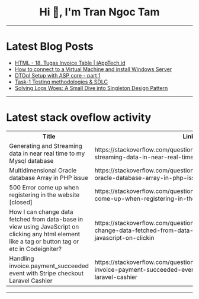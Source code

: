 <h1 align="center">Hi 👋, I'm Tran Ngoc Tam</h1>

---

# Latest Blog Posts 
<!-- BLOG-POST-LIST:START -->
- [HTML - 18. Tugas Invoice Table | iAppTech.id](https://dev.to/appardana/html-18-tugas-invoice-table-iapptechid-18af)
- [How to connect to a Virtual Machine and install Windows Server](https://dev.to/ajayi/how-to-connect-to-a-virtual-machine-and-install-windows-server-4kl8)
- [DTOql Setup with ASP core - part 1](https://dev.to/engmustafak26/dtoql-setup-with-asp-core-part-1-2ekl)
- [Task-1 Testing methodologies &amp; SDLC](https://dev.to/mohamed_shajan/task-1-testing-methodologies-sdlc-45h)
- [Solving Logs Woes: A Small Dive into Singleton Design Pattern](https://dev.to/kfir-g/solving-logs-woes-a-small-dive-into-singleton-design-pattern-1bid)
<!-- BLOG-POST-LIST:END -->

---

# Latest stack oveflow activity
<table>
  <tr><th>Title</th><th>Link</th></tr>
  <!-- STACKOVERFLOW:START --><tr><td>Generating and Streaming data in near real time to my Mysql database</td><td>https://stackoverflow.com/questions/78398398/generating-and-streaming-data-in-near-real-time-to-my-mysql-database</td></tr><tr><td>Multidimensional Oracle database Array in PHP issue</td><td>https://stackoverflow.com/questions/78398381/multidimensional-oracle-database-array-in-php-issue</td></tr><tr><td>500 Error come up when registering in the website [closed]</td><td>https://stackoverflow.com/questions/78398280/500-error-come-up-when-registering-in-the-website</td></tr><tr><td>How I can change data fetched from data-base in view using JavaScript on clicking any html element like a tag or button tag or etc in Codeigniter?</td><td>https://stackoverflow.com/questions/78398237/how-i-can-change-data-fetched-from-data-base-in-view-using-javascript-on-clickin</td></tr><tr><td>Handling invoice.payment_succeeded event with Stripe checkout Laravel Cashier</td><td>https://stackoverflow.com/questions/78398077/handling-invoice-payment-succeeded-event-with-stripe-checkout-laravel-cashier</td></tr><!-- STACKOVERFLOW:END -->
</table>

---


